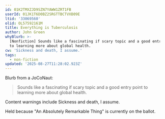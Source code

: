 ```yaml
---
id: 01K2TMXZJD9SZN7YAWW1ZRT1FB
userId: 01JK1T6D0BZ2SRGTTBCTVXB09E
ltid: '33069560'
olid: OL57592161M
title: Everything is Tuberculosis
author: John Green
whyBlurb: >-
  [Nonfiction] Sounds like a fascinating if scary topic and a good entry point
  to learning more about global health.
cw: 'Sickness and death, I assume.'
tags:
  - non-fiction
updated: '2025-08-27T11:28:02.923Z'
---
```


Blurb from a JoCoNaut:

> Sounds like a fascinating if scary topic and a good entry point
> to learning more about global health.

Content warnings include Sickness and death, I assume.

Held because "An Absolutely Remarkable Thing" is currently on the ballot.
